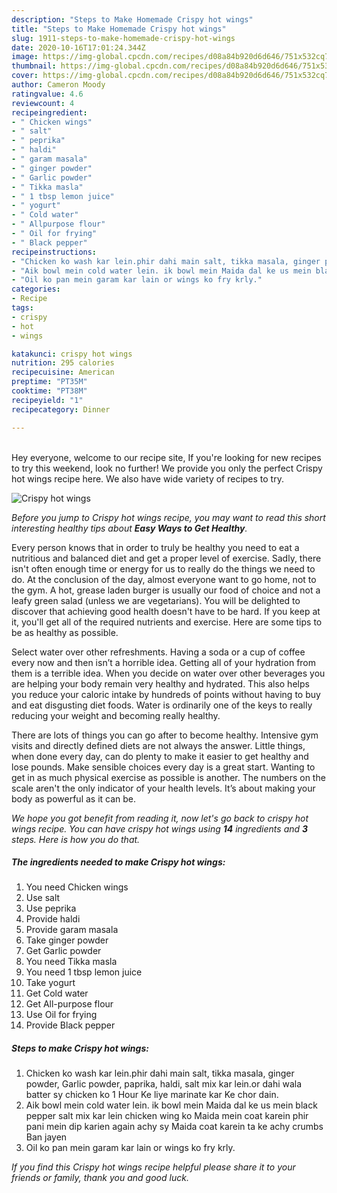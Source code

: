 ```yaml
---
description: "Steps to Make Homemade Crispy hot wings"
title: "Steps to Make Homemade Crispy hot wings"
slug: 1911-steps-to-make-homemade-crispy-hot-wings
date: 2020-10-16T17:01:24.344Z
image: https://img-global.cpcdn.com/recipes/d08a84b920d6d646/751x532cq70/crispy-hot-wings-recipe-main-photo.jpg
thumbnail: https://img-global.cpcdn.com/recipes/d08a84b920d6d646/751x532cq70/crispy-hot-wings-recipe-main-photo.jpg
cover: https://img-global.cpcdn.com/recipes/d08a84b920d6d646/751x532cq70/crispy-hot-wings-recipe-main-photo.jpg
author: Cameron Moody
ratingvalue: 4.6
reviewcount: 4
recipeingredient:
- " Chicken wings"
- " salt"
- " peprika"
- " haldi"
- " garam masala"
- " ginger powder"
- " Garlic powder"
- " Tikka masla"
- " 1 tbsp lemon juice"
- " yogurt"
- " Cold water"
- " Allpurpose flour"
- " Oil for frying"
- " Black pepper"
recipeinstructions:
- "Chicken ko wash kar lein.phir dahi main salt, tikka masala, ginger powder, Garlic powder, paprika, haldi, salt mix kar lein.or dahi wala batter sy chicken ko 1 Hour Ke liye marinate kar Ke chor dain."
- "Aik bowl mein cold water lein. ik bowl mein Maida dal ke us mein black pepper salt mix kar lein chicken wing ko Maida mein coat karein phir pani mein dip karien again achy sy Maida coat karein ta ke achy crumbs Ban jayen"
- "Oil ko pan mein garam kar lain or wings ko fry krly."
categories:
- Recipe
tags:
- crispy
- hot
- wings

katakunci: crispy hot wings 
nutrition: 295 calories
recipecuisine: American
preptime: "PT35M"
cooktime: "PT38M"
recipeyield: "1"
recipecategory: Dinner

---
```

<br>
Hey everyone, welcome to our recipe site, If you're looking for new recipes to try this weekend, look no further! We provide you only the perfect Crispy hot wings recipe here. We also have wide variety of recipes to try.
<br>


![Crispy hot wings](https://img-global.cpcdn.com/recipes/d08a84b920d6d646/751x532cq70/crispy-hot-wings-recipe-main-photo.jpg)

<i>Before you jump to Crispy hot wings recipe, you may want to read this short interesting healthy tips about <strong>Easy Ways to Get Healthy</strong>.</i>

Every person knows that in order to truly be healthy you need to eat a nutritious and balanced diet and get a proper level of exercise. Sadly, there isn't often enough time or energy for us to really do the things we need to do. At the conclusion of the day, almost everyone want to go home, not to the gym. A hot, grease laden burger is usually our food of choice and not a leafy green salad (unless we are vegetarians). You will be delighted to discover that achieving good health doesn't have to be hard. If you keep at it, you'll get all of the required nutrients and exercise. Here are some tips to be as healthy as possible.

Select water over other refreshments. Having a soda or a cup of coffee every now and then isn’t a horrible idea. Getting all of your hydration from them is a terrible idea. When you decide on water over other beverages you are helping your body remain very healthy and hydrated. This also helps you reduce your caloric intake by hundreds of points without having to buy and eat disgusting diet foods. Water is ordinarily one of the keys to really reducing your weight and becoming really healthy.

There are lots of things you can go after to become healthy. Intensive gym visits and directly defined diets are not always the answer. Little things, when done every day, can do plenty to make it easier to get healthy and lose pounds. Make sensible choices every day is a great start. Wanting to get in as much physical exercise as possible is another. The numbers on the scale aren't the only indicator of your health levels. It’s about making your body as powerful as it can be. 


<i>We hope you got benefit from reading it, now let's go back to crispy hot wings recipe. You can have crispy hot wings using <strong>14</strong> ingredients and <strong>3</strong> steps. Here is how you do that.
</i>

##### The ingredients needed to make Crispy hot wings:

1. You need  Chicken wings
1. Use  salt
1. Use  peprika
1. Provide  haldi
1. Provide  garam masala
1. Take  ginger powder
1. Get  Garlic powder
1. You need  Tikka masla
1. You need  1 tbsp lemon juice
1. Take  yogurt
1. Get  Cold water
1. Get  All-purpose flour
1. Use  Oil for frying
1. Provide  Black pepper


##### Steps to make Crispy hot wings:

1. Chicken ko wash kar lein.phir dahi main salt, tikka masala, ginger powder, Garlic powder, paprika, haldi, salt mix kar lein.or dahi wala batter sy chicken ko 1 Hour Ke liye marinate kar Ke chor dain.
1. Aik bowl mein cold water lein. ik bowl mein Maida dal ke us mein black pepper salt mix kar lein chicken wing ko Maida mein coat karein phir pani mein dip karien again achy sy Maida coat karein ta ke achy crumbs Ban jayen
1. Oil ko pan mein garam kar lain or wings ko fry krly.


<i>If you find this Crispy hot wings recipe helpful please share it to your friends or family, thank you and good luck.</i>
